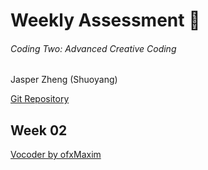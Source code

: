# Weekly Assessment 🦔    
###### Coding Two: Advanced Creative Coding  
Jasper Zheng (Shuoyang)  

[Git Repository](https://github.com/jasper-zheng/msc-coding-2-jasper-zheng)  

## Week 02  

[Vocoder by ofxMaxim](https://github.com/jasper-zheng/msc-coding-2-jasper-zheng/week_02)  
